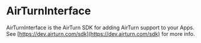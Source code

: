 # AirTurnInterface

AirTurnInterface is the AirTurn SDK for adding AirTurn support to your Apps. See [https://dev.airturn.com/sdk](https://dev.airturn.com/sdk) for more info.
